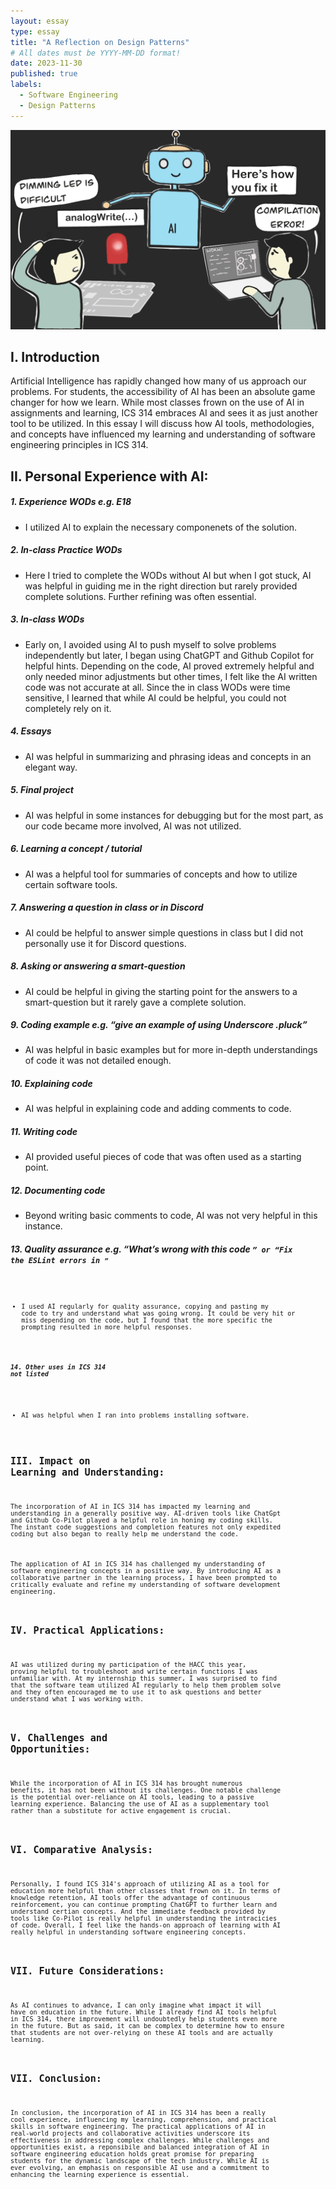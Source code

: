 ```yaml
---
layout: essay
type: essay
title: "A Reflection on Design Patterns"
# All dates must be YYYY-MM-DD format!
date: 2023-11-30
published: true
labels:
  - Software Engineering
  - Design Patterns
---
```


<img class="img-fluid" src="../img/cuteAI.png">

## I. Introduction

Artificial Intelligence has rapidly changed how many of us approach our problems.  For students, the accessibility of AI has been an absolute game changer for how we learn.  While most classes frown on the use of AI in assignments and learning, ICS 314 embraces AI and sees it as just another tool to be utilized. In this essay I will discuss how AI tools, methodologies, and concepts have influenced my learning and understanding of software engineering principles in ICS 314. 

## II. Personal Experience with AI:
##### 1. Experience WODs e.g. E18
- I utilized AI to explain the necessary componenets of the solution. 
  
##### 2. In-class Practice WODs
- Here I tried to complete the WODs without AI but when I got stuck, AI was helpful in guiding me in the right direction but rarely provided complete solutions.  Further refining was often essential.
  
##### 3. In-class WODs
- Early on, I avoided using AI to push myself to solve problems independently but later, I began using ChatGPT and Github Copilot for helpful hints.  Depending on the code, AI proved extremely helpful and only needed minor adjustments but other times, I felt like the AI written code was not accurate at all.  Since the in class WODs were time sensitive, I learned that while AI could be helpful, you could not completely rely on it.
  
##### 4. Essays
- AI was helpful in summarizing and phrasing ideas and concepts in an elegant way.
  
##### 5. Final project
- AI was helpful in some instances for debugging but for the most part, as our code became more involved, AI was not utilized.
  
##### 6. Learning a concept / tutorial
- AI was a helpful tool for summaries of concepts and how to utilize certain software tools.
  
##### 7. Answering a question in class or in Discord
- AI could be helpful to answer simple questions in class but I did not personally use it for Discord questions.
  
##### 8. Asking or answering a smart-question
- AI could be helpful in giving the starting point for the answers to a smart-question but it rarely gave a complete solution.
  
##### 9. Coding example e.g. “give an example of using Underscore .pluck”
- AI was helpful in basic examples but for more in-depth understandings of code it was not detailed enough. 
  
##### 10. Explaining code
- AI was helpful in explaining code and adding comments to code.
  
##### 11. Writing code
- AI provided useful pieces of code that was often used as a starting point.
  
##### 12. Documenting code
- Beyond writing basic comments to code, AI was not very helpful in this instance.
   
##### 13. Quality assurance e.g. “What’s wrong with this code <code here>” or “Fix the ESLint errors in <code here>”
- I used AI regularly for quality assurance, copying and pasting my code to try and understand what was going wrong.  It could be very hit or miss depending on the code, but I found that the more specific the prompting resulted in more helpful responses.
  
##### 14. Other uses in ICS 314 not listed
- AI was helpful when I ran into problems installing software. 

## III. Impact on Learning and Understanding:
The incorporation of AI in ICS 314 has impacted my learning and understanding in a generally positive way. AI-driven tools like ChatGpt and Github Co-Pilot played a helpful role in honing my coding skills. The instant code suggestions and completion features not only expedited coding but also began to really help me understand the code.

The application of AI in ICS 314 has challenged my understanding of software engineering concepts in a positive way. By introducing AI as a collaborative partner in the learning process, I have been prompted to critically evaluate and refine my understanding of software development engineering.

## IV. Practical Applications:
AI was utilized during my participation of the HACC this year, proving helpful to troubleshoot and write certain functions I was unfamiliar with. At my internship this summer, I was surprised to find that the software team utilized AI regularly to help them problem solve and they often encouraged me to use it to ask questions and better understand what I was working with. 

## V. Challenges and Opportunities:
While the incorporation of AI in ICS 314 has brought numerous benefits, it has not been without its challenges. One notable challenge is the potential over-reliance on AI tools, leading to a passive learning experience. Balancing the use of AI as a supplementary tool rather than a substitute for active engagement is crucial.

## VI. Comparative Analysis:
Personally, I found ICS 314's approach of utilizing AI as a tool for education more helpful than other classes that frown on it.  In terms of knowledge retention, AI tools offer the advantage of continuous reinforcement, you can continue prompting ChatGPT to further learn and understand certian concepts. And the immediate feedback provided by tools like Co-Pilot is really helpful in understanding the intracicies of code. Overall, I feel like the hands-on approach of learning with AI really helpful in understanding software engineering concepts.


## VII. Future Considerations:
As AI continues to advance, I can only imagine what impact it will have on education in the future.  While I already find AI tools helpful in ICS 314, there improvement will undoubtedly help students even more in the future.  But as said, it can be complex to determine how to ensure that students are not over-relying on these AI tools and are actually learning. 

## VII. Conclusion: 
In conclusion, the incorporation of AI in ICS 314 has been a really cool experience, influencing my learning, comprehension, and practical skills in software engineering. The practical applications of AI in real-world projects and collaborative activities underscore its effectiveness in addressing complex challenges. While challenges and opportunities exist, a reponsibile and balanced integration of AI in software engineering education holds great promise for preparing students for the dynamic landscape of the tech industry. While AI is ever evolving, an emphasis on responsible AI use and a commitment to enhancing the learning experience is essential.
